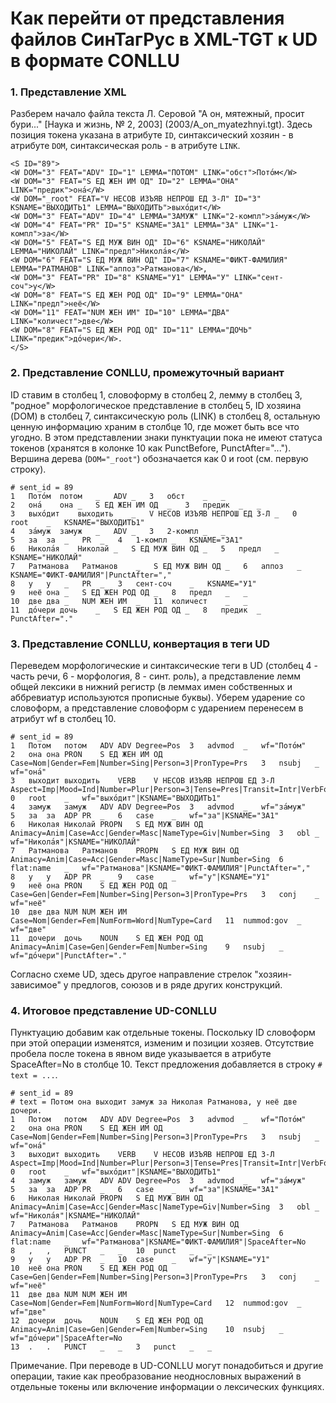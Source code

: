 # Как перейти от представления файлов СинТагРус в XML-TGT к UD в формате CONLLU 

### 1. Представление XML

Разберем начало файла текста Л. Серовой "А он, мятежный, просит бури..." [Наука и жизнь, № 2, 2003] (2003/A_on_myatezhnyi.tgt). 
Здесь позиция токена указана в атрибуте `ID`, синтаксический хозяин - в атрибуте `DOM`, синтаксическая роль - в атрибуте `LINK`.

```
<S ID="89">
<W DOM="3" FEAT="ADV" ID="1" LEMMA="ПОТОМ" LINK="обст">Пото́м</W> 
<W DOM="3" FEAT="S ЕД ЖЕН ИМ ОД" ID="2" LEMMA="ОНА" LINK="предик">она́</W> 
<W DOM="_root" FEAT="V НЕСОВ ИЗЪЯВ НЕПРОШ ЕД 3-Л" ID="3" KSNAME="ВЫХОДИТЬ1" LEMMA="ВЫХОДИТЬ">выхо́дит</W> 
<W DOM="3" FEAT="ADV" ID="4" LEMMA="ЗАМУЖ" LINK="2-компл">за́муж</W> 
<W DOM="4" FEAT="PR" ID="5" KSNAME="ЗА1" LEMMA="ЗА" LINK="1-компл">за</W> 
<W DOM="5" FEAT="S ЕД МУЖ ВИН ОД" ID="6" KSNAME="НИКОЛАЙ" LEMMA="НИКОЛАЙ" LINK="предл">Никола́я</W> 
<W DOM="6" FEAT="S ЕД МУЖ ВИН ОД" ID="7" KSNAME="ФИКТ-ФАМИЛИЯ" LEMMA="РАТМАНОВ" LINK="аппоз">Ратманова</W>, 
<W DOM="3" FEAT="PR" ID="8" KSNAME="У1" LEMMA="У" LINK="сент-соч">у</W> 
<W DOM="8" FEAT="S ЕД ЖЕН РОД ОД" ID="9" LEMMA="ОНА" LINK="предл">неё</W> 
<W DOM="11" FEAT="NUM ЖЕН ИМ" ID="10" LEMMA="ДВА" LINK="количест">две</W> 
<W DOM="8" FEAT="S ЕД ЖЕН РОД ОД" ID="11" LEMMA="ДОЧЬ" LINK="предик">до́чери</W>. 
</S>
```

### 2. Представление CONLLU, промежуточный вариант  

ID ставим в столбец 1, словоформу в столбец 2, лемму в столбец 3, "родное" морфологическое представление в столбец 5, 
ID хозяина (DOM) в столбец 7, синтаксическую роль (LINK) в столбец 8, остальную ценную информацию храним в столбце 10, где может быть все что угодно.
В этом представлении знаки пунктуации пока не имеют статуса токенов (хранятся в колонке 10 как PunctBefore, PunctAfter="...").
Вершина дерева (`DOM="_root"`) обозначается как 0 и root (см. первую строку).  

```
# sent_id = 89
1	Пото́м	потом	_	ADV	_	3	обст	_	_
2	она́	она	_	S ЕД ЖЕН ИМ ОД	_	3	предик	_	_
3	выхо́дит	выходить	_	V НЕСОВ ИЗЪЯВ НЕПРОШ ЕД 3-Л	_	0	root	_	KSNAME="ВЫХОДИТЬ1"
4	за́муж	замуж	_	ADV	_	3	2-компл	_	_
5	за	за	_	PR	_	4	1-компл	_	KSNAME="ЗА1"
6	Никола́я	Николай	_	S ЕД МУЖ ВИН ОД	_	5	предл	_	KSNAME="НИКОЛАЙ"
7	Ратманова	Ратманов	_	S ЕД МУЖ ВИН ОД	_	6	аппоз	_	KSNAME="ФИКТ-ФАМИЛИЯ"|PunctAfter=","
8	у	у	_	PR	_	3	сент-соч	_	KSNAME="У1"
9	неё	она	_	S ЕД ЖЕН РОД ОД	_	8	предл	_	_
10	две	два	_	NUM ЖЕН ИМ	_	11	количест	_	_
11	до́чери	дочь	_	S ЕД ЖЕН РОД ОД	_	8	предик	_	PunctAfter="."
```

### 3. Представление CONLLU, конвертация в теги UD  

Переведем морфологические и синтаксические теги в UD (столбец 4 - часть речи, 6 - морфология, 8 - синт. роль), 
а представление лемм общей лексики в нижний регистр (в леммах имен собственных и аббревиатур используются прописные буквы). 
Уберем ударение со словоформ, а представление словоформ с ударением перенесем в атрибут wf в столбец 10.

```
# sent_id = 89
1	Потом	потом	ADV	ADV	Degree=Pos	3	advmod	_	wf="Пото́м"
2	она	она	PRON	S ЕД ЖЕН ИМ ОД	Case=Nom|Gender=Fem|Number=Sing|Person=3|PronType=Prs	3	nsubj	_	wf="она́"
3	выходит	выходить	VERB	V НЕСОВ ИЗЪЯВ НЕПРОШ ЕД 3-Л	Aspect=Imp|Mood=Ind|Number=Plur|Person=3|Tense=Pres|Transit=Intr|VerbForm=Fin|Voice=Act	0	root	_	wf="выхо́дит"|KSNAME="ВЫХОДИТЬ1"
4	замуж	замуж	ADV	ADV	Degree=Pos	3	advmod	_	wf="за́муж"
5	за	за	ADP	PR	_	6	case	_	wf="за"|KSNAME="ЗА1"
6	Николая	Николай	PROPN	S ЕД МУЖ ВИН ОД	Animacy=Anim|Case=Acc|Gender=Masc|NameType=Giv|Number=Sing	3	obl	_	wf="Никола́я"|KSNAME="НИКОЛАЙ"
7	Ратманова	Ратманов	PROPN	S ЕД МУЖ ВИН ОД	Animacy=Anim|Case=Acc|Gender=Masc|NameType=Sur|Number=Sing	6	flat:name	_	wf="Ратманова"|KSNAME="ФИКТ-ФАМИЛИЯ"|PunctAfter=","
8	у	у	ADP	PR	_	9	case	_	wf="у"|KSNAME="У1"
9	неё	она	PRON	S ЕД ЖЕН РОД ОД	Case=Gen|Gender=Fem|Number=Sing|Person=3|PronType=Prs	3	conj	_	wf="неё"
10	две	два	NUM	NUM ЖЕН ИМ	Case=Nom|Gender=Fem|NumForm=Word|NumType=Card	11	nummod:gov	_	wf="две"
11	дочери	дочь	NOUN	S ЕД ЖЕН РОД ОД	Animacy=Anim|Case=Gen|Gender=Fem|Number=Sing	9	nsubj	_	wf="до́чери"|PunctAfter="."
```

Согласно схеме UD, здесь другое направление стрелок "хозяин-зависимое" у предлогов, союзов и в ряде других конструкций.

### 4. Итоговое представление UD-CONLLU

Пунктуацию добавим как отдельные токены. Поскольку ID словоформ при этой операции изменятся, изменим и позиции хозяев. 
Отсутствие пробела после токена в явном виде указывается в атрибуте SpaceAfter=No в столбце 10. 
Текст предложения добавляется в строку `# text = ...`.

```
# sent_id = 89
# text = Потом она выходит замуж за Николая Ратманова, у неё две дочери.
1	Потом	потом	ADV	ADV	Degree=Pos	3	advmod	_	wf="Пото́м"
2	она	она	PRON	S ЕД ЖЕН ИМ ОД	Case=Nom|Gender=Fem|Number=Sing|Person=3|PronType=Prs	3	nsubj	_	wf="она́"
3	выходит	выходить	VERB	V НЕСОВ ИЗЪЯВ НЕПРОШ ЕД 3-Л	Aspect=Imp|Mood=Ind|Number=Plur|Person=3|Tense=Pres|Transit=Intr|VerbForm=Fin|Voice=Act	0	root	_	wf="выхо́дит"|KSNAME="ВЫХОДИТЬ1"
4	замуж	замуж	ADV	ADV	Degree=Pos	3	advmod	_	wf="за́муж"
5	за	за	ADP	PR	_	6	case	_	wf="за"|KSNAME="ЗА1"
6	Николая	Николай	PROPN	S ЕД МУЖ ВИН ОД	Animacy=Anim|Case=Acc|Gender=Masc|NameType=Giv|Number=Sing	3	obl	_	wf="Никола́я"|KSNAME="НИКОЛАЙ"
7	Ратманова	Ратманов	PROPN	S ЕД МУЖ ВИН ОД	Animacy=Anim|Case=Acc|Gender=Masc|NameType=Sur|Number=Sing	6	flat:name	_	wf="Ратманова"|KSNAME="ФИКТ-ФАМИЛИЯ"|SpaceAfter=No
8	,	,	PUNCT	_	_	10	punct	_	_
9	у	у	ADP	PR	_	10	case	_	wf="у"|KSNAME="У1"
10	неё	она	PRON	S ЕД ЖЕН РОД ОД	Case=Gen|Gender=Fem|Number=Sing|Person=3|PronType=Prs	3	conj	_	wf="неё"
11	две	два	NUM	NUM ЖЕН ИМ	Case=Nom|Gender=Fem|NumForm=Word|NumType=Card	12	nummod:gov	_	wf="две"
12	дочери	дочь	NOUN	S ЕД ЖЕН РОД ОД	Animacy=Anim|Case=Gen|Gender=Fem|Number=Sing	10	nsubj	_	wf="до́чери"|SpaceAfter=No
13	.	.	PUNCT	_	_	3	punct	_	_
```

Примечание. При переводе в UD-CONLLU могут понадобиться и другие операции, такие как преобразование неоднословных выражений в отдельные токены или включение информации о лексических функциях. 

